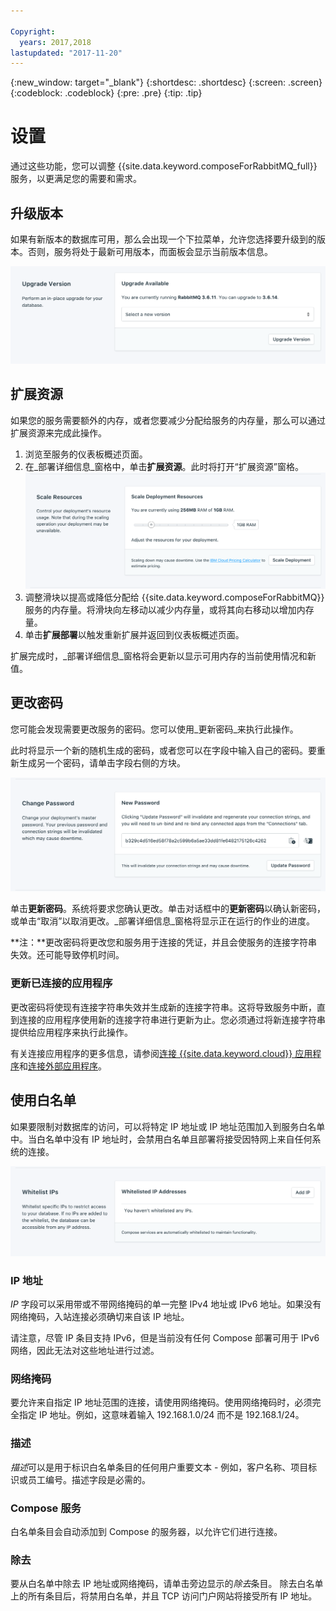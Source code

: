 ```yaml
---

Copyright:
  years: 2017,2018
lastupdated: "2017-11-20"
---
```


{:new_window: target="_blank"}
{:shortdesc: .shortdesc}
{:screen: .screen}
{:codeblock: .codeblock}
{:pre: .pre}
{:tip: .tip}

# 设置

通过这些功能，您可以调整 {{site.data.keyword.composeForRabbitMQ_full}} 服务，以更满足您的需要和需求。


## 升级版本

如果有新版本的数据库可用，那么会出现一个下拉菜单，允许您选择要升级到的版本。否则，服务将处于最新可用版本，而面板会显示当前版本信息。

![版本面板](./images/rabbitmq-version-show.png "版本面板")


## 扩展资源

如果您的服务需要额外的内存，或者您要减少分配给服务的内存量，那么可以通过扩展资源来完成此操作。

1. 浏览至服务的仪表板概述页面。
2. 在_部署详细信息_窗格中，单击**扩展资源**。此时将打开“扩展资源”窗格。
    ![“扩展资源”窗格](./images/rabbitmq-scale-show.png "“扩展资源”窗格")
3. 调整滑块以提高或降低分配给 {{site.data.keyword.composeForRabbitMQ}} 服务的内存量。将滑块向左移动以减少内存量，或将其向右移动以增加内存量。
4. 单击**扩展部署**以触发重新扩展并返回到仪表板概述页面。 

扩展完成时，_部署详细信息_窗格将会更新以显示可用内存的当前使用情况和新值。


## 更改密码

您可能会发现需要更改服务的密码。您可以使用_更新密码_来执行此操作。 

此时将显示一个新的随机生成的密码，或者您可以在字段中输入自己的密码。要重新生成另一个密码，请单击字段右侧的方块。 
  
![更新 RabbitMQ 密码](./images/rabbitmq-update-password.png "自动密码生成器")

单击**更新密码**。系统将要求您确认更改。单击对话框中的**更新密码**以确认新密码，或单击“取消”以取消更改。_部署详细信息_窗格将显示正在运行的作业的进度。

**注：**更改密码将更改您和服务用于连接的凭证，并且会使服务的连接字符串失效。还可能导致停机时间。

### 更新已连接的应用程序
更改密码将使现有连接字符串失效并生成新的连接字符串。这将导致服务中断，直到连接的应用程序使用新的连接字符串进行更新为止。您必须通过将新连接字符串提供给应用程序来执行此操作。

有关连接应用程序的更多信息，请参阅[连接 {{site.data.keyword.cloud}} 应用程序](./connecting-bluemix-app.html)和[连接外部应用程序](./connecting-external.html)。


## 使用白名单

如果要限制对数据库的访问，可以将特定 IP 地址或 IP 地址范围加入到服务白名单中。当白名单中没有 IP 地址时，会禁用白名单且部署将接受因特网上来自任何系统的连接。

![将 IP 加入白名单](./images/rabbitmq-whitelist-show.png "白名单字段。")

### IP 地址
*IP* 字段可以采用带或不带网络掩码的单一完整 IPv4 地址或 IPv6 地址。如果没有网络掩码，入站连接必须确切来自该 IP 地址。 

请注意，尽管 IP 条目支持 IPv6，但是当前没有任何 Compose 部署可用于 IPv6 网络，因此无法对这些地址进行过滤。

### 网络掩码
要允许来自指定 IP 地址范围的连接，请使用网络掩码。使用网络掩码时，必须完全指定 IP 地址。例如，这意味着输入 192.168.1.0/24 而不是 192.168.1/24。

### 描述
*描述*可以是用于标识白名单条目的任何用户重要文本 - 例如，客户名称、项目标识或员工编号。描述字段是必需的。

### Compose 服务
白名单条目会自动添加到 Compose 的服务器，以允许它们进行连接。

### 除去
要从白名单中除去 IP 地址或网络掩码，请单击旁边显示的*除去*条目。
除去白名单上的所有条目后，将禁用白名单，并且 TCP 访问门户网站将接受所有 IP 地址。
